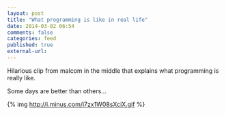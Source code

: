 ```yaml
---
layout: post
title: "What programming is like in real life"
date: 2014-03-02 06:54
comments: false
categories: feed
published: true
external-url:
---
```


Hilarious clip from malcom in the middle that explains what programming is really like.

Some days are better than others...

<!--more-->

{% img http://i.minus.com/i7zx1W08sXciX.gif %}